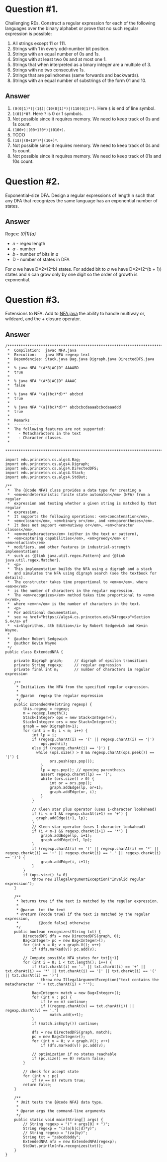 # Question #1.
Challenging REs. Construct a regular expression for each of the following languages over the binary alphabet or prove that no such regular expression is possible:

1. All strings except 11 or 111.
2. Strings with 1 in every odd-number bit position.
3. Strings with an equal number of 0s and 1s.
4. Strings with at least two 0s and at most one 1.
5. Strings that when interpreted as a binary integer are a multiple of 3.
6. Strings with no two consecutive 1s.
7. Strings that are palindromes (same forwards and backwards).
8. Strings with an equal number of substrings of the form 01 and 10.

## Answer
1. `(0(0|1)*)|(1$)|(10(0|1)*)|(110(0|1)*)`. Here `$` is end of line symbol.
2. `1(01)*0?`. Here `?` is 0 or 1 symbols.
3. Not possible since it requires memory. We need to keep track of 0s and 1s count.
4. `(100+)|(00+1?0*)|(010+)`.
5. TODO
6. `(1$)|(0+10*)*|(10+)*`.
7. Not possible since it requires memory. We need to keep track of 0s and 1s count.
8. Not possible since it requires memory. We need to keep track of 01s and 10s count.

# Question #2.
Exponential-size DFA.
Design a regular expressions of length n such that any DFA that recognizes the same language has an exponential number of states.

## Answer
Regex: *(0|1){a}*

 * *n* - regex length
 * *a* - number
 * *b* - number of bits in *a*
 * D - number of states in DFA

For *a* we have D=2*(2^b) states.
For added bit to *a* we have D=2*(2^(b + 1)) states and *n* can grow only by one digit so the order of growth is exponential.


# Question #3.
Extensions to NFA. Add to [NFA.java](http://algs4.cs.princeton.edu/54regexp/NFA.java.html) the ability to handle multiway or, wildcard, and the + closure operator.

## Answer
```
/******************************************************************************
 *  Compilation:  javac NFA.java
 *  Execution:    java NFA regexp text
 *  Dependencies: Stack.java Bag.java Digraph.java DirectedDFS.java
 *
 *  % java NFA "(A*B|AC)D" AAAABD
 *  true
 *
 *  % java NFA "(A*B|AC)D" AAAAC
 *  false
 *
 *  % java NFA "(a|(bc)*d)*" abcbcd
 *  true
 *
 *  % java NFA "(a|(bc)*d)*" abcbcbcdaaaabcbcdaaaddd
 *  true
 *
 *  Remarks
 *  -----------
 *  The following features are not supported:
 *    - Metacharacters in the text
 *    - Character classes.
 *
 ******************************************************************************/

import edu.princeton.cs.algs4.Bag;
import edu.princeton.cs.algs4.Digraph;
import edu.princeton.cs.algs4.DirectedDFS;
import edu.princeton.cs.algs4.Stack;
import edu.princeton.cs.algs4.StdOut;

/**
 *  The {@code NFA} class provides a data type for creating a
 *  <em>nondeterministic finite state automaton</em> (NFA) from a regular
 *  expression and testing whether a given string is matched by that regular
 *  expression.
 *  It supports the following operations: <em>concatenation</em>,
 *  <em>closure</em>, <em>binary or</em>, and <em>parentheses</em>.
 *  It does not support <em>mutiway or</em>, <em>character classes</em>,
 *  <em>metacharacters</em> (either in the text or pattern),
 *  <em>capturing capabilities</em>, <em>greedy</em> or <em>reluctant</em>
 *  modifiers, and other features in industrial-strength implementations
 *  such as {@link java.util.regex.Pattern} and {@link java.util.regex.Matcher}.
 *  <p>
 *  This implementation builds the NFA using a digraph and a stack
 *  and simulates the NFA using digraph search (see the textbook for details).
 *  The constructor takes time proportional to <em>m</em>, where <em>m</em>
 *  is the number of characters in the regular expression.
 *  The <em>recognizes</em> method takes time proportional to <em>m n</em>,
 *  where <em>n</em> is the number of characters in the text.
 *  <p>
 *  For additional documentation,
 *  see <a href="https://algs4.cs.princeton.edu/54regexp">Section 5.4</a> of
 *  <i>Algorithms, 4th Edition</i> by Robert Sedgewick and Kevin Wayne.
 *
 *  @author Robert Sedgewick
 *  @author Kevin Wayne
 */
public class ExtendedNFA {

    private Digraph graph;     // digraph of epsilon transitions
    private String regexp;     // regular expression
    private final int m;       // number of characters in regular expression

    /**
     * Initializes the NFA from the specified regular expression.
     *
     * @param  regexp the regular expression
     */
    public ExtendedNFA(String regexp) {
        this.regexp = regexp;
        m = regexp.length();
        Stack<Integer> ops = new Stack<Integer>();
        Stack<Integer> ors = new Stack<Integer>();
        graph = new Digraph(m+1);
        for (int i = 0; i < m; i++) {
            int lp = i;
            if (regexp.charAt(i) == '(' || regexp.charAt(i) == '|')
                ops.push(i);
            else if (regexp.charAt(i) == ')') {
              while (ops.size() > 0 && regexp.charAt(ops.peek()) == '|') {
                    ors.push(ops.pop());
                }
                lp = ops.pop(); // opening parenthesis
                assert regexp.charAt(lp) == '(';
                while (ors.size() > 0) {
                    int or = ors.pop();
                    graph.addEdge(lp, or+1);
                    graph.addEdge(or, i);
                }
            }

            // Kleen star plus operator (uses 1-character lookahead)
            if (i < m-1 && regexp.charAt(i+1) == '+') {
              graph.addEdge(i+1, lp);
            }
            // Kleen star operator (uses 1-character lookahead)
            if (i < m-1 && regexp.charAt(i+1) == '*') {
                graph.addEdge(lp, i+1);
                graph.addEdge(i+1, lp);
            }
            if (regexp.charAt(i) == '(' || regexp.charAt(i) == '*' || regexp.charAt(i) == '+' || regexp.charAt(i) == '.' || regexp.charAt(i) == ')') {
                graph.addEdge(i, i+1);
            }
        }
        if (ops.size() != 0)
            throw new IllegalArgumentException("Invalid regular expression");
    }

    /**
     * Returns true if the text is matched by the regular expression.
     *
     * @param  txt the text
     * @return {@code true} if the text is matched by the regular expression,
     *         {@code false} otherwise
     */
    public boolean recognizes(String txt) {
        DirectedDFS dfs = new DirectedDFS(graph, 0);
        Bag<Integer> pc = new Bag<Integer>();
        for (int v = 0; v < graph.V(); v++)
            if (dfs.marked(v)) pc.add(v);

        // Compute possible NFA states for txt[i+1]
        for (int i = 0; i < txt.length(); i++) {
            if (txt.charAt(i) == '.' || txt.charAt(i) == '+' || txt.charAt(i) == '*' || txt.charAt(i) == '|' || txt.charAt(i) == '(' || txt.charAt(i) == ')')
                throw new IllegalArgumentException("text contains the metacharacter '" + txt.charAt(i) + "'");

            Bag<Integer> match = new Bag<Integer>();
            for (int v : pc) {
                if (v == m) continue;
                if ((regexp.charAt(v) == txt.charAt(i)) || regexp.charAt(v) == '.')
                    match.add(v+1);
            }
            if (match.isEmpty()) continue;

            dfs = new DirectedDFS(graph, match);
            pc = new Bag<Integer>();
            for (int v = 0; v < graph.V(); v++)
                if (dfs.marked(v)) pc.add(v);

            // optimization if no states reachable
            if (pc.size() == 0) return false;
        }

        // check for accept state
        for (int v : pc)
            if (v == m) return true;
        return false;
    }

    /**
     * Unit tests the {@code NFA} data type.
     *
     * @param args the command-line arguments
     */
    public static void main(String[] args) {
        // String regexp = "(" + args[0] + ")";
        String regexp = "(z(a|b|c|d)*y)";
        // String regexp = "(za|by)";
        String txt = "zabcdbbddy";
        ExtendedNFA nfa = new ExtendedNFA(regexp);
        StdOut.println(nfa.recognizes(txt));
    }
}
```
